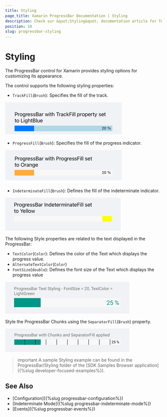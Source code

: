 ```yaml
---
title: Styling
page_title: Xamarin ProgressBar Documentation | Styling
description: Check our &quot;Styling&quot; documentation article for Telerik ProgressBar for Xamarin control.
position: 10
slug: progressbar-styling
---
```


# Styling

The ProgressBar control for Xamarin provides styling options for customizing its appearance.

The control supports the following styling properties:

* `TrackFill`(`Brush`): Specifies the fill of the track.

<snippet id='progressbar-styling-trackfill'/>

![ProgressBar Track Fill](images/progressbar-styling-track-fill.png)

* `ProgressFill`(`Brush`): Specifies the fill of the progress indicator.

<snippet id='progressbar-styling-progressfill'/>

![ProgressBar Progress Fill](images/progressbar-styling-progress-fill.png)

* `IndeterminateFill`(`Brush`): Defines the fill of the indeterminate indicator.

<snippet id='progressbar-styling-indeterminatefill'/>

![ProgressBar Text Styling](images/styling-indeterminate-fill.png)

The following Style properties are related to the text displayed in the ProgressBar:

* `TextColor`(`Color`): Defines the color of the Text which displays the progress value.
* `AlternateTextColor`(`Color`)
* `FontSize`(`double`): Defines the font size of the Text which displays the progress value

<snippet id='progressbar-styling-text'/>

![ProgressBar Text Styling](images/progressbar-styling-text.png)

Style the ProgressBar Chunks using the `SeparatorFill`(`Brush`) property.

<snippet id='progressbar-styling-separator-chunks'/>

![ProgressBar Chunks Separator Fill](images/progressbar-styling-chunks-separator.png)

>important A sample Styling example can be found in the ProgressBar/Styling folder of the [SDK Samples Browser application]({%slug developer-focused-examples%}).

## See Also

- [Configuration]({%slug progressbar-configuration%})
- [Indeterminate Mode]({%slug progressbar-indeterminate-mode%})
- [Events]({%slug progressbar-events%})
